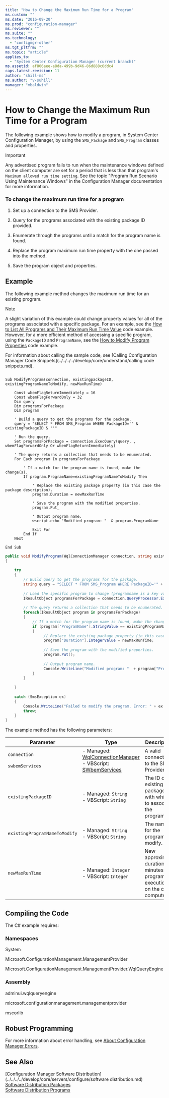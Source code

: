 ```yaml
---
title: "How to Change the Maximum Run Time for a Program"
ms.custom: ""
ms.date: "2016-09-20"
ms.prod: "configuration-manager"
ms.reviewer: ""
ms.suite: ""
ms.technology: 
  - "configmgr-other"
ms.tgt_pltfrm: ""
ms.topic: "article"
applies_to: 
  - "System Center Configuration Manager (current branch)"
ms.assetid: af806aee-a8da-499b-9d46-86d888c6ddc4
caps.latest.revision: 11
author: "shill-ms"
ms.author: "v-suhill"
manager: "mbaldwin"
---
```

# How to Change the Maximum Run Time for a Program
The following example shows how to modify a program, in System Center Configuration Manager, by using the `SMS_Package` and `SMS_Program` classes and properties.  
  
> [!IMPORTANT]
>  Any advertised program fails to run when the maintenance windows defined on the client computer are set for a period that is less than that program's `Maximum allowed run time setting`. See the topic "Program Run Scenario Using Maintenance Windows" in the Configuration Manager documentation for more information.  
  
### To change the maximum run time for a program  
  
1.  Set up a connection to the SMS Provider.  
  
2.  Query for the programs associated with the existing package ID provided.  
  
3.  Enumerate through the programs until a match for the program name is found.  
  
4.  Replace the program maximum run time property with the one passed into the method.  
  
5.  Save the program object and properties.  
  
## Example  
 The following example method changes the maximum run time for an existing program.  
  
> [!NOTE]
>  A slight variation of this example could change property values for all of the programs associated with a specific package. For an example, see the [How to List All Programs and Their Maximum Run Time Value](../../../../develop/core/servers/configure/how-to-list-all-programs-and-their-maximum-run-time-value.md) code example. However, for a more efficient method of accessing a specific program, using the `PackageID` and `ProgramName`, see the [How to Modify Program Properties](../../../../develop/core/servers/configure/how-to-modify-program-properties.md) code example.  
  
 For information about calling the sample code, see [Calling Configuration Manager Code Snippets](../../../../develop/core/understand/calling code snippets.md).  
  
```vbs  
  
Sub ModifyProgram(connection, existingpackageID, existingProgramNameToModify, newMaxRunTime)  
  
    Const wbemFlagReturnImmediately = 16  
    Const wbemFlagForwardOnly = 32  
    Dim query  
    Dim programsForPackage  
    Dim program  
  
    ' Build a query to get the programs for the package.   
    query = "SELECT * FROM SMS_Program WHERE PackageID='" & existingPackageID & "'"  
  
    ' Run the query.  
    Set programsForPackage = connection.ExecQuery(query, , wbemFlagForwardOnly Or wbemFlagReturnImmediately)  
  
    ' The query returns a collection that needs to be enumerated.  
    For Each program In programsForPackage       
  
        ' If a match for the program name is found, make the change(s).  
        If program.ProgramName=existingProgramNameToModify Then  
  
            ' Replace the existing package property (in this case the package description).  
            program.Duration = newMaxRunTime  
  
            ' Save the program with the modified properties.  
            program.Put_  
  
            ' Output program name.  
            wscript.echo "Modified program: "  & program.ProgramName  
  
            Exit For  
        End If  
    Next  
  
End Sub  
```  
  
```c#  
public void ModifyProgram(WqlConnectionManager connection, string existingPackageID, string existingProgramNameToModify, int newMaxRunTime)  
{  
  
    try  
    {  
        // Build query to get the programs for the package.  
        string query = "SELECT * FROM SMS_Program WHERE PackageID='" + existingPackageID + "'";  
  
        // Load the specific program to change (programname is a key value and must be unique).  
        IResultObject programsForPackage = connection.QueryProcessor.ExecuteQuery(query);  
  
        // The query returns a collection that needs to be enumerated.  
        foreach(IResultObject program in programsForPackage)       
        {  
            // If a match for the program name is found, make the change(s).  
            if (program["ProgramName"].StringValue == existingProgramNameToModify)  
            {                      
                 // Replace the existing package property (in this case the package description).  
                 program["Duration"].IntegerValue = newMaxRunTime;  
  
                 // Save the program with the modified properties.  
                 program.Put();  
  
                 // Output program name.  
                 Console.WriteLine("Modified program: "  + program["ProgramName"].StringValue);  
            }  
        }  
  
    }  
  
    catch (SmsException ex)  
    {  
        Console.WriteLine("Failed to modify the program. Error: " + ex.Message);  
        throw;  
    }  
}  
```  
  
 The example method has the following parameters:  
  
|Parameter|Type|Description|  
|---------------|----------|-----------------|  
|`connection`<br /><br /> `swbemServices`|-   Managed: [WqlConnectionManager](assetId:///WqlConnectionManager?qualifyHint=False&autoUpgrade=True)<br />-   VBScript: [SWbemServices](assetId:///SWbemServices?qualifyHint=False&autoUpgrade=True)|A valid connection to the SMS Provider.|  
|`existingPackageID`|-   Managed: `String`<br />-   VBScript: `String`|The ID of an existing package with which to associate the program.|  
|`existingProgramNameToModify`|-   Managed: `String`<br />-   VBScript: `String`|The name for the program to modify.|  
|`newMaxRunTime`|-   Managed: `Integer`<br />-   VBScript: `Integer`|New approximate duration, in minutes, of program execution on the client computer.|  
  
## Compiling the Code  
 The C# example requires:  
  
### Namespaces  
 System  
  
 Microsoft.ConfigurationManagement.ManagementProvider  
  
 Microsoft.ConfigurationManagement.ManagementProvider.WqlQueryEngine  
  
### Assembly  
 adminui.wqlqueryengine  
  
 microsoft.configurationmanagement.managementprovider  
  
 mscorlib  
  
## Robust Programming  
 For more information about error handling, see [About Configuration Manager Errors](../../../../develop/core/understand/about-configuration-manager-errors.md).  
  
## See Also  
 [Configuration Manager Software Distribution](../../../../develop/core/servers/configure/software distribution.md)   
 [Software Distribution Packages](../../../../develop/core/servers/configure/software-distribution-packages.md)   
 [Software Distribution Programs](../../../../develop/core/servers/configure/software-distribution-programs.md)